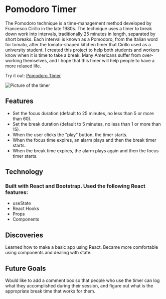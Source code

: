 # Pomodoro Timer

The Pomodoro technique is a time-management method developed by Francesco Cirillo in the late 1980s. The technique uses a timer to break down work into intervals, traditionally 25 minutes in length, separated by short breaks. Each interval is known as a Pomodoro, from the Italian word for tomato, after the tomato-shaped kitchen timer that Cirillo used as a university student. I created this project to help both students and workers know when it is time to take a break. Many Americans suffer from over-working themselves, and I hope that this timer will help people to have a more relaxed life.

Try it out: [Pomodoro Timer](https://project-pomodoro-timer-eight.vercel.app/)

![Picture of the timer](https://res.cloudinary.com/strive/image/upload/w_1000,h_1000,c_limit/06ddc6bb0f6b5add9db441447000e59c-o-initial-screen.png "Pomodoro timer")

## Features
- Set the focus duration (default to 25 minutes, no less than 5 or more than 60).
- Set the break duration (default to 5 minutes, no less than 1 or more than 15).
- When the user clicks the "play" button, the timer starts.
- When the focus time expires, an alarm plays and then the break timer starts.
- When the break time expires, the alarm plays again and then the focus timer starts.

## Technology
### Built with React and Bootstrap. Used the following React features:
- useState
- React Hooks
- Props
- Components

## Discoveries
Learned how to make a basic app using React. Became more comfortable using components and dealing with state.

## Future Goals
Would like to add a comment box so that people who use the timer can log what they accomplished during their session, and
figure out what is the appropriate break time that works for them.

